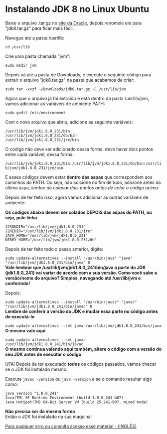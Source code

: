 # Instalando JDK 8 no Linux Ubuntu
  
Baixe o arquivo .tar.gz no [site da Oracle](https://www.oracle.com/technetwork/java/javase/downloads/jdk8-downloads-2133151.html), depois renomeie ele para "jdk8.tar.gz" para ficar mais fácil.  
  
Navegue até a pasta /usr/lib:  
  
```cd /usr/lib```  
  
Crie uma pasta chamada "jvm":  
  
```sudo mkdir jvm```  
  
Depois vá até a pasta de Downloads, e execute o seguinte código para extrair o arquivo "jdk8.tar.gz" na pasta que acabamos de criar:  
  
```sudo tar -xvzf ~/Downloads/jdk8.tar.gz -C /usr/lib/jvm```  
  
Agora que o arquivo já foi extraído e está dentro da pasta /usr/lib/jvm, vamos adicionar as variáveis de ambiente PATH:  
  
```sudo gedit /etc/environment```  
  
Com o novo arquivo que abriu, adicione as seguinte variáveis:  
  
~~~
/usr/lib/jvm/jdk1.8.0_231/bin
/usr/lib/jvm/jdk1.8.0_231/db/bin
/usr/lib/jvm/jdk1.8.0_231/jre/bin
~~~  
  
O código não deve ser adicionado dessa forma, deve haver dois pontos entre cada variável, dessa forma:  
  
```/usr/lib/jvm/jdk1.8.0_231/bin:/usr/lib/jvm/jdk1.8.0_231/db/bin:/usr/lib/jvm/jdk1.8.0_231/jre/bin``` 
  
E esses códigos devem estar **dentro das aspas** que correspondem aos caminhos do PATH. Ou seja, não adicione no fim de tudo, adicione antes da última aspa, *lembre de colocar dois pontos antes de colar o código acima*.  
  
Depois de ter feito isso, agora vamos adicionar as outras variáveis de ambiente:  
  
**Os códigos abaixo devem ser colados DEPOIS das aspas do PATH, ou seja, pule linha**  
  
~~~
J2SDKDIR="/usr/lib/jvm/jdk1.8.0_231"
J2REDIR="/usr/lib/jvm/jdk1.8.0_231/jre"
JAVA_HOME="/usr/lib/jvm/jdk1.8.0_231"
DERBY_HOME="/usr/lib/jvm/jdk1.8.0_231/db"
~~~  
  
Depois de ter feito todo o passo anterior, digite:  
  
```sudo update-alternatives --install "/usr/bin/java" "java" "/usr/lib/jvm/jdk1.8.0_241/bin/java" 0```  
**Vale lembrar que /usr/lib/jvm/jdk1.8.0_241/bin/java a parte do JDK (jdk1.8.0_241) vai variar de acordo com a sua versão. Como você sabe a versão/nome do arquivo? Simples, navegando até /usr/lib/jvm e conferindo!**  
  
Depois:  
  
```sudo update-alternatives --install "/usr/bin/javac" "javac" "/usr/lib/jvm/jdk1.8.0_241/bin/javac" 0```  
**Lembre de conferir a versão do JDK e mudar essa parte no código antes de executá-lo**  
  
```sudo update-alternatives --set java /usr/lib/jvm/jdk1.8.0_241/bin/java```  
**O mesmo vale aqui**  
  
```sudo update-alternatives --set javac /usr/lib/jvm/jdk1.8.0_241/bin/javac```  
**O mesmo continua valendo aqui também, altere o código com a versão do seu JDK antes de executar o código**  
  
UFA! Depois de ter executado **todos** os códigos passados, vamos checar se o JDK foi instalado mesmo:  
  
Execute ```javac -version``` ou ```java -version``` e se o comando resultar algo como:  

~~~
java version "1.8.0_241"
Java(TM) SE Runtime Environment (build 1.8.0_241-b07)
Java HotSpot(TM) 64-Bit Server VM (build 25.241-b07, mixed mode)
~~~  
**Não precisa ser da mesma forma**  
Então o JDK foi instalado na sua máquina!  
  
[Para qualquer erro ou consulta acesse esse material - (INGLÊS)](https://www.javahelps.com/2015/03/install-oracle-jdk-in-ubuntu.html)  
